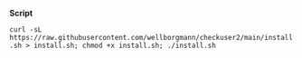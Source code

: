 __Script__

```curl -sL https://raw.githubusercontent.com/wellborgmann/checkuser2/main/install.sh > install.sh; chmod +x install.sh; ./install.sh```
